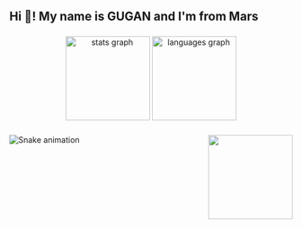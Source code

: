 <h2 align="left">Hi 👋! My name is GUGAN and I'm  from Mars</h2>

###

<div align="center">
  <img src="https://github-readme-stats.vercel.app/api?username=kokkigugan&hide_title=false&hide_rank=false&show_icons=true&include_all_commits=true&count_private=true&disable_animations=false&theme=dracula&locale=en&hide_border=false" height="150" alt="stats graph"  />
  <img src="https://github-readme-stats.vercel.app/api/top-langs?username=kokkigugan&locale=en&hide_title=false&layout=compact&card_width=320&langs_count=5&theme=dracula&hide_border=false" height="150" alt="languages graph"  />
</div>

###

<img align="right" height="150" src="https://i.imgflip.com/65efzo.gif"  />


<img src="https://raw.githubusercontent.com/kokkigugan/kokkigugan/output/snake.svg" alt="Snake animation" />

###
